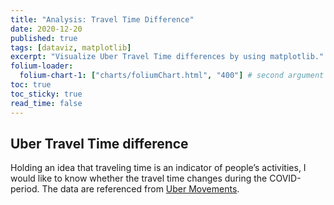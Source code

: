 ```yaml
---
title: "Analysis: Travel Time Difference"
date: 2020-12-20
published: true
tags: [dataviz, matplotlib]
excerpt: "Visualize Uber Travel Time differences by using matplotlib."
folium-loader:
  folium-chart-1: ["charts/foliumChart.html", "400"] # second argument is the height
toc: true
toc_sticky: true
read_time: false
---
```


## Uber Travel Time difference

Holding an idea that traveling time is an indicator of people’s activities, I would like to know whether the travel time changes during the COVID-period. The data are referenced from <a href=" https://movement.uber.com/?lang=en-US">Uber Movements</a>. 

<div id="folium-chart-1"></div>
